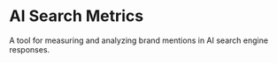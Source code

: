 # AI Search Metrics

A tool for measuring and analyzing brand mentions in AI search engine responses.